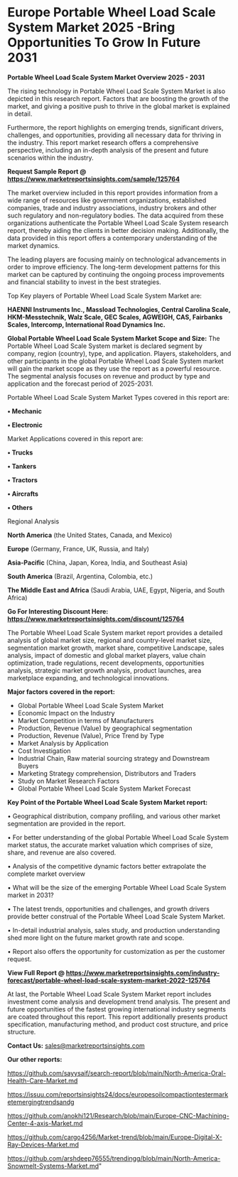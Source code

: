  # Europe Portable Wheel Load Scale System Market 2025 -Bring Opportunities To Grow In Future 2031

<Strong> Portable Wheel Load Scale System Market Overview 2025 - 2031</strong>

The rising technology in Portable Wheel Load Scale System Market is also depicted in this research report. Factors that are boosting the growth of the market, and giving a positive push to thrive in the global market is explained in detail.

Furthermore, the report highlights on emerging trends, significant drivers, challenges, and opportunities, providing all necessary data for thriving in the industry. This report market research offers a comprehensive perspective, including an in-depth analysis of the present and future scenarios within the industry.

<strong>Request Sample Report @ <a href=https://www.marketreportsinsights.com/sample/125764>https://www.marketreportsinsights.com/sample/125764</a></strong>

The market overview included in this report provides information from a wide range of resources like government organizations, established companies, trade and industry associations, industry brokers and other such regulatory and non-regulatory bodies. The data acquired from these organizations authenticate the Portable Wheel Load Scale System research report, thereby aiding the clients in better decision making. Additionally, the data provided in this report offers a contemporary understanding of the market dynamics.

The leading players are focusing mainly on technological advancements in order to improve efficiency. The long-term development patterns for this market can be captured by continuing the ongoing process improvements and financial stability to invest in the best strategies.

Top Key players of Portable Wheel Load Scale System Market are:

<strong>HAENNI Instruments Inc., Massload Technologies, Central Carolina Scale, HKM-Messtechnik, Walz Scale, GEC Scales, AGWEIGH, CAS, Fairbanks Scales, Intercomp, International Road Dynamics Inc.</strong>

<strong><b>Global Portable Wheel Load Scale System Market Scope and Size:</b></strong>
The Portable Wheel Load Scale System market is declared segment by company, region (country), type, and application. Players, stakeholders, and other participants in the global Portable Wheel Load Scale System market will gain the market scope as they use the report as a powerful resource. The segmental analysis focuses on revenue and product by type and application and the forecast period of 2025-2031.

Portable Wheel Load Scale System Market Types covered in this report are:

<strong>• Mechanic

• Electronic</strong>

Market Applications covered in this report are:

<strong>• Trucks

• Tankers

• Tractors

• Aircrafts

• Others</strong> 

Regional Analysis

<strong>North America</strong> (the United States, Canada, and Mexico)

<strong>Europe</strong> (Germany, France, UK, Russia, and Italy)

<strong>Asia-Pacific</strong> (China, Japan, Korea, India, and Southeast Asia)

<strong>South America</strong> (Brazil, Argentina, Colombia, etc.)

<strong>The Middle East and Africa</strong> (Saudi Arabia, UAE, Egypt, Nigeria, and South Africa)

<strong>Go For Interesting Discount Here: <a href=https://www.marketreportsinsights.com/discount/125764>https://www.marketreportsinsights.com/discount/125764</a></strong>

The Portable Wheel Load Scale System market report provides a detailed analysis of global market size, regional and country-level market size, segmentation market growth, market share, competitive Landscape, sales analysis, impact of domestic and global market players, value chain optimization, trade regulations, recent developments, opportunities analysis, strategic market growth analysis, product launches, area marketplace expanding, and technological innovations.

<strong><b>Major factors covered in the report:</b></strong>
<ul>
  <li>Global Portable Wheel Load Scale System Market </li>
  <li>Economic Impact on the Industry</li>
  <li>Market Competition in terms of Manufacturers</li>
  <li>Production, Revenue (Value) by geographical segmentation</li>
  <li>Production, Revenue (Value), Price Trend by Type</li>
  <li>Market Analysis by Application</li>
  <li>Cost Investigation</li>
  <li>Industrial Chain, Raw material sourcing strategy and Downstream Buyers</li>
  <li>Marketing Strategy comprehension, Distributors and Traders</li>
  <li>Study on Market Research Factors</li>
  <li>Global Portable Wheel Load Scale System Market Forecast</li>
</ul>

<strong><b>Key Point of the Portable Wheel Load Scale System Market report:</b></strong>

• Geographical distribution, company profiling, and various other market segmentation are provided in the report.

• For better understanding of the global Portable Wheel Load Scale System market status, the accurate market valuation which comprises of size, share, and revenue are also covered.

• Analysis of the competitive dynamic factors better extrapolate the complete market overview

• What will be the size of the emerging Portable Wheel Load Scale System market in 2031?

• The latest trends, opportunities and challenges, and growth drivers provide better construal of the Portable Wheel Load Scale System Market.

• In-detail industrial analysis, sales study, and production understanding shed more light on the future market growth rate and scope.

• Report also offers the opportunity for customization as per the customer request.

<strong><b>View Full Report @ <a href=https://www.marketreportsinsights.com/industry-forecast/portable-wheel-load-scale-system-market-2022-125764>https://www.marketreportsinsights.com/industry-forecast/portable-wheel-load-scale-system-market-2022-125764</a></b></strong>


At last, the Portable Wheel Load Scale System Market report includes investment come analysis and development trend analysis. The present and future opportunities of the fastest growing international industry segments are coated throughout this report. This report additionally presents product specification, manufacturing method, and product cost structure, and price structure.

<strong>Contact Us:</strong>
sales@marketreportsinsights.com

<strong>Our other reports:</strong>

<a href=https://github.com/sayysaif/search-report/blob/main/North-America-Oral-Health-Care-Market.md>https://github.com/sayysaif/search-report/blob/main/North-America-Oral-Health-Care-Market.md</a>

<a href=https://issuu.com/reportsinsights24/docs/europesoilcompactiontestermarketemergingtrendsandg>https://issuu.com/reportsinsights24/docs/europesoilcompactiontestermarketemergingtrendsandg</a>

<a href=https://github.com/anokhi121/Research/blob/main/Europe-CNC-Machining-Center-4-axis-Market.md>https://github.com/anokhi121/Research/blob/main/Europe-CNC-Machining-Center-4-axis-Market.md</a>

<a href=https://github.com/cargo4256/Market-trend/blob/main/Europe-Digital-X-Ray-Devices-Market.md>https://github.com/cargo4256/Market-trend/blob/main/Europe-Digital-X-Ray-Devices-Market.md</a>

<a href=https://github.com/arshdeep76555/trendingg/blob/main/North-America-Snowmelt-Systems-Market.md>https://github.com/arshdeep76555/trendingg/blob/main/North-America-Snowmelt-Systems-Market.md</a>"
